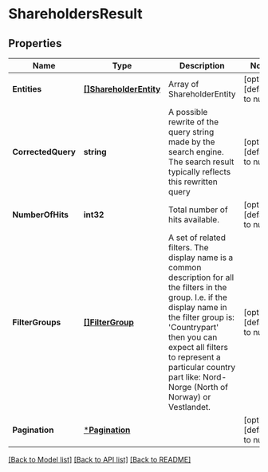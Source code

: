 # ShareholdersResult

## Properties
Name | Type | Description | Notes
------------ | ------------- | ------------- | -------------
**Entities** | [**[]ShareholderEntity**](ShareholderEntity.md) | Array of ShareholderEntity | [optional] [default to null]
**CorrectedQuery** | **string** | A possible rewrite of the query string made by the search engine. The search result typically reflects this  rewritten query | [optional] [default to null]
**NumberOfHits** | **int32** | Total number of hits available. | [optional] [default to null]
**FilterGroups** | [**[]FilterGroup**](FilterGroup.md) | A set of related filters. The display name is a common description for all the filters in the group. I.e. if the display name in the filter group is: &#x27;Countrypart&#x27; then you can expect all filters to represent a particular country part like: Nord-Norge (North of Norway) or Vestlandet. | [optional] [default to null]
**Pagination** | [***Pagination**](Pagination.md) |  | [optional] [default to null]

[[Back to Model list]](../README.md#documentation-for-models) [[Back to API list]](../README.md#documentation-for-api-endpoints) [[Back to README]](../README.md)

